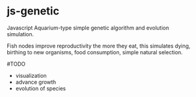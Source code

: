 # js-genetic

Javascript Aquarium-type simple genetic algorithm and evolution simulation.

Fish nodes improve reproductivity the more they eat, this simulates dying, birthing to new organisms, food consumption, simple natural selection.

#TODO
- visualization 
- advance growth
- evolution of species
